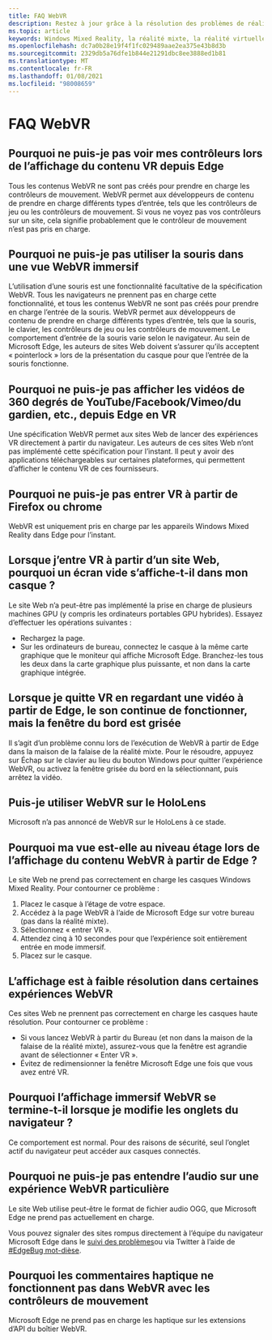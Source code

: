 ```yaml
---
title: FAQ WebVR
description: Restez à jour grâce à la résolution des problèmes de réalité mixte pour les applications Web qui vont au-delà de notre documentation de support technique standard.
ms.topic: article
keywords: Windows Mixed Reality, la réalité mixte, la réalité virtuelle, VR, MR, dépannage, erreurs, aide, support, WebVR
ms.openlocfilehash: dc7a0b28e19f4f1fc029489aae2ea375e43b8d3b
ms.sourcegitcommit: 2329db5a76dfe1b844e21291dbc8ee3888ed1b81
ms.translationtype: MT
ms.contentlocale: fr-FR
ms.lasthandoff: 01/08/2021
ms.locfileid: "98008659"
---
```

# <a name="webvr-faqs"></a>FAQ WebVR

## <a name="why-cant-i-see-my-controllers-when-viewing-vr-content-from-edge"></a>Pourquoi ne puis-je pas voir mes contrôleurs lors de l’affichage du contenu VR depuis Edge

Tous les contenus WebVR ne sont pas créés pour prendre en charge les contrôleurs de mouvement. WebVR permet aux développeurs de contenu de prendre en charge différents types d’entrée, tels que les contrôleurs de jeu ou les contrôleurs de mouvement. Si vous ne voyez pas vos contrôleurs sur un site, cela signifie probablement que le contrôleur de mouvement n’est pas pris en charge.

## <a name="why-cant-i-use-the-mouse-in-an-immersive-webvr-view"></a>Pourquoi ne puis-je pas utiliser la souris dans une vue WebVR immersif

L’utilisation d’une souris est une fonctionnalité facultative de la spécification WebVR. Tous les navigateurs ne prennent pas en charge cette fonctionnalité, et tous les contenus WebVR ne sont pas créés pour prendre en charge l’entrée de la souris. WebVR permet aux développeurs de contenu de prendre en charge différents types d’entrée, tels que la souris, le clavier, les contrôleurs de jeu ou les contrôleurs de mouvement. Le comportement d’entrée de la souris varie selon le navigateur. Au sein de Microsoft Edge, les auteurs de sites Web doivent s’assurer qu’ils acceptent « pointerlock » lors de la présentation du casque pour que l’entrée de la souris fonctionne.

## <a name="why-cant-i-view-360-degree-videos-from-youtubefacebookvimeothe-guardian-etc-from-edge-in-vr"></a>Pourquoi ne puis-je pas afficher les vidéos de 360 degrés de YouTube/Facebook/Vimeo/du gardien, etc., depuis Edge en VR

Une spécification WebVR permet aux sites Web de lancer des expériences VR directement à partir du navigateur. Les auteurs de ces sites Web n’ont pas implémenté cette spécification pour l’instant. Il peut y avoir des applications téléchargeables sur certaines plateformes, qui permettent d’afficher le contenu VR de ces fournisseurs.

## <a name="why-cant-i-enter-vr-from-firefox-or-chrome"></a>Pourquoi ne puis-je pas entrer VR à partir de Firefox ou chrome

WebVR est uniquement pris en charge par les appareils Windows Mixed Reality dans Edge pour l’instant.

## <a name="when-i-enter-vr-from-a-website-why-do-i-see-a-blank-screen-in-my-headset"></a>Lorsque j’entre VR à partir d’un site Web, pourquoi un écran vide s’affiche-t-il dans mon casque ?

Le site Web n’a peut-être pas implémenté la prise en charge de plusieurs machines GPU (y compris les ordinateurs portables GPU hybrides). Essayez d’effectuer les opérations suivantes :

* Rechargez la page.
* Sur les ordinateurs de bureau, connectez le casque à la même carte graphique que le moniteur qui affiche Microsoft Edge. Branchez-les tous les deux dans la carte graphique plus puissante, et non dans la carte graphique intégrée.

## <a name="when-i-exit-vr-when-watching-a-video-from-edge-the-sound-continues-playing-but-the-edge-window-is-grayed-out"></a>Lorsque je quitte VR en regardant une vidéo à partir de Edge, le son continue de fonctionner, mais la fenêtre du bord est grisée

Il s’agit d’un problème connu lors de l’exécution de WebVR à partir de Edge dans la maison de la falaise de la réalité mixte. Pour le résoudre, appuyez sur Échap sur le clavier au lieu du bouton Windows pour quitter l’expérience WebVR, ou activez la fenêtre grisée du bord en la sélectionnant, puis arrêtez la vidéo.

## <a name="can-i-use-webvr-on-the-hololens"></a>Puis-je utiliser WebVR sur le HoloLens

Microsoft n’a pas annoncé de WebVR sur le HoloLens à ce stade.

## <a name="why-is-my-view-at-floor-level-when-viewing-webvr-content-from-edge"></a>Pourquoi ma vue est-elle au niveau étage lors de l’affichage du contenu WebVR à partir de Edge ?

Le site Web ne prend pas correctement en charge les casques Windows Mixed Reality. Pour contourner ce problème :

1. Placez le casque à l’étage de votre espace.
2. Accédez à la page WebVR à l’aide de Microsoft Edge sur votre bureau (pas dans la réalité mixte).
3. Sélectionnez « entrer VR ».
4. Attendez cinq à 10 secondes pour que l’expérience soit entièrement entrée en mode immersif.
5. Placez sur le casque.

## <a name="the-display-is-low-resolution-in-some-webvr-experiences"></a>L’affichage est à faible résolution dans certaines expériences WebVR

Ces sites Web ne prennent pas correctement en charge les casques haute résolution. Pour contourner ce problème :

* Si vous lancez WebVR à partir du Bureau (et non dans la maison de la falaise de la réalité mixte), assurez-vous que la fenêtre est agrandie avant de sélectionner « Enter VR ».
* Évitez de redimensionner la fenêtre Microsoft Edge une fois que vous avez entré VR.

## <a name="why-does-the-webvr-immersive-view-exit-when-i-change-browser-tabs"></a>Pourquoi l’affichage immersif WebVR se termine-t-il lorsque je modifie les onglets du navigateur ?

Ce comportement est normal. Pour des raisons de sécurité, seul l’onglet actif du navigateur peut accéder aux casques connectés.

## <a name="why-cant-i-hear-audio-on-a-particular-webvr-experience"></a>Pourquoi ne puis-je pas entendre l’audio sur une expérience WebVR particulière

Le site Web utilise peut-être le format de fichier audio OGG, que Microsoft Edge ne prend pas actuellement en charge.

Vous pouvez signaler des sites rompus directement à l’équipe du navigateur Microsoft Edge dans le [suivi des problèmes](https://developer.microsoft.com/microsoft-edge/platform/issues/)ou via Twitter à l’aide de [#EdgeBug mot-dièse](https://blogs.windows.com/msedgedev/2016/08/11/edgebug-twitter/).

## <a name="why-does-haptic-feedback-not-work-in-webvr-with-motion-controllers"></a>Pourquoi les commentaires haptique ne fonctionnent pas dans WebVR avec les contrôleurs de mouvement

Microsoft Edge ne prend pas en charge les haptique sur les extensions d’API du boîtier WebVR.